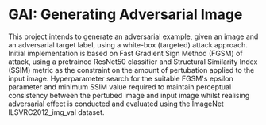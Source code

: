 # GAI: Generating Adversarial Image
This project intends to generate an adversarial example, given an image and an adversarial target label, using a white-box (targeted) attack approach.
Initial implementation is based on Fast Gradient Sign Method (FGSM) of attack, using a pretrained ResNet50 classifier and Structural Similarity Index (SSIM) metric as the constraint on the amount of pertubation applied to the input image. Hyperparameter search for the suitable FGSM's epsilon parameter and minimum SSIM value required to maintain perceptual consistency between the pertubed image and input image whilst realising adversarial effect is conducted and evaluated using the ImageNet ILSVRC2012_img_val dataset. 
